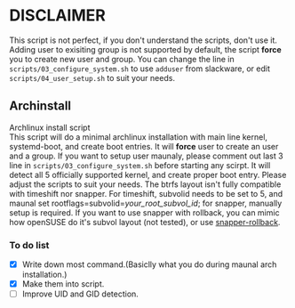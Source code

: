 # DISCLAIMER
This script is not perfect, if you don't understand the scripts, don't use it.\
Adding user to exisiting group is not supported by default, the script **force** you to create new user and group. You can change the line in `scripts/03_configure_system.sh` to use `adduser` from slackware, or edit `scripts/04_user_setup.sh` to suit your needs.

## Archinstall
Archlinux install script \
This script will do a minimal archlinux installation with main line kernel, systemd-boot, and create boot entries. It will **force** user to create an user and a group. If you want to setup user maunaly, please comment out last 3 line in `scripts/03_configure_system.sh` before starting any scirpt. It will detect all 5 officially supported kernel, and create proper boot entry. Please adjust the scripts to suit your needs. The btrfs layout isn't fully compatible with timeshift nor snapper. For timeshift, subvolid needs to be set to 5, and maunal set rootflags=subvolid=*your_root_subvol_id*; for snapper, manually setup is required. If you want to use snapper with rollback, you can mimic how openSUSE do it's subvol layout (not tested), or use [snapper-rollback](https://aur.archlinux.org/packages/snapper-rollback).

### To do list
- [x] Write down most command.(Basiclly what you do during maunal arch installation.)
- [x] Make them into script.
- [ ] Improve UID and GID detection.

